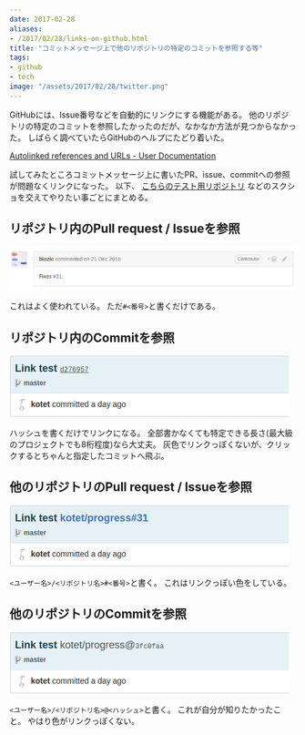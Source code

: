 ```yaml
---
date: 2017-02-28
aliases:
- /2017/02/28/links-on-github.html
title: "コミットメッセージ上で他のリポジトリの特定のコミットを参照する等"
tags:
- github
- tech
image: "/assets/2017/02/28/twitter.png"
---
```


GitHubには、Issue番号などを自動的にリンクにする機能がある。
他のリポジトリの特定のコミットを参照したかったのだが、なかなか方法が見つからなかった。
しばらく調べていたらGitHubのヘルプにたどり着いた。

[Autolinked references and URLs - User Documentation](https://help.github.com/articles/autolinked-references-and-urls/)

試してみたところコミットメッセージ上に書いたPR、issue、commitへの参照が問題なくリンクになった。
以下、
[こちらのテスト用リポジトリ](https://github.com/kotet/test-)
などのスクショを交えてやりたい事ごとにまとめる。

## リポジトリ内のPull request / Issueを参照

![スクショ](/assets/2017/02/28/link-pr.png)

これはよく使われている。
ただ`#<番号>`と書くだけである。

## リポジトリ内のCommitを参照

![スクショ](/assets/2017/02/28/link-commit.png)

ハッシュを書くだけでリンクになる。
全部書かなくても特定できる長さ(最大級のプロジェクトでも8桁程度)なら大丈夫。
灰色でリンクっぽくないが、クリックするとちゃんと指定したコミットへ飛ぶ。

## 他のリポジトリのPull request / Issueを参照

![スクショ](/assets/2017/02/28/link-pr-other.png)

`<ユーザー名>/<リポジトリ名>#<番号>`と書く。
これはリンクっぽい色をしている。

## 他のリポジトリのCommitを参照

![スクショ](/assets/2017/02/28/link-commit-other.png)

`<ユーザー名>/<リポジトリ名>@<ハッシュ>`と書く。
これが自分が知りたかったこと。
やはり色がリンクっぽくない。
